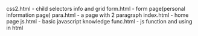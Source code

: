 css2.html - child selectors info and grid
form.html - form page(personal information page)
para.html - a page with 2 paragraph
index.html - home page
js.html - basic javascript knowledge
func.html - js function and using in html
